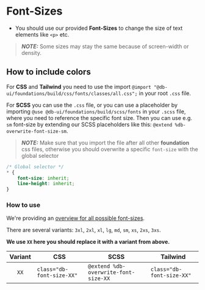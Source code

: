 # Font-Sizes

-   You should use our provided **Font-Sizes** to change the size of text elements like `<p>` etc.

> **_NOTE:_** Some sizes may stay the same because of screen-width or density.

## How to include colors

For **CSS** and **Tailwind** you need to use the import `@import "@db-ui/foundations/build/css/fonts/classes/all.css";` in your root `.css` file.

For **SCSS** you can use the `.css` file, or you can use a placeholder by importing `@use @db-ui/foundations/build/scss/fonts` in your `.scss` file, where you need to reference the specific font size.
Then you can use e.g. `sm` font-size by extending our SCSS placeholders like this: `@extend %db-overwrite-font-size-sm`.

> **_NOTE:_** Make sure that you import the file after all other **foundation** css files, otherwise you should overwrite a specific `font-size` with the global selector

```css
/* Global selector */
* {
	font-size: inherit;
	line-height: inherit;
}
```

### How to use

We're providing an [overview for all possible font-sizes](./overview).

There are several variants: `3xl`, `2xl`, `xl`, `lg`, `md`, `sm`, `xs`, `2xs`, `3xs`.

**We use `XX` here you should replace it with a variant from above.**

| Variant | CSS                       | SCSS                                 | Tailwind                  |
| :-----: | ------------------------- | ------------------------------------ | ------------------------- |
|  `XX`   | `class="db-font-size-XX"` | `@extend %db-overwrite-font-size-XX` | `class="db-font-size-XX"` |
